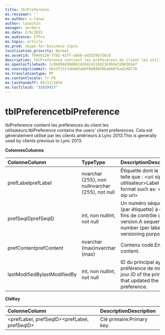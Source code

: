 ```yaml
---
title: tblPreference
ms.reviewer: ''
ms.author: v-lanac
author: lanachin
manager: serdars
ms.date: 3/9/2015
ms.audience: ITPro
ms.topic: article
ms.prod: skype-for-business-itpro
localization_priority: Normal
ms.assetid: f94eb128-f782-42ff-a568-ed3529573bc8
description: tblPreference contient les préférences du client les utilisateurs. Cela est généralement utilisé par les clients antérieurs à Lync 2013.
ms.openlocfilehash: 1c8b098d308802428dcb314d2163b9e32863b547
ms.sourcegitcommit: bb53f131fabb03a66f0d000f8ba668fbad190778
ms.translationtype: MT
ms.contentlocale: fr-FR
ms.lasthandoff: 05/11/2019
ms.locfileid: "33929917"
---
```

# <a name="tblpreference"></a><span data-ttu-id="07712-104">tblPreference</span><span class="sxs-lookup"><span data-stu-id="07712-104">tblPreference</span></span>

<span data-ttu-id="07712-105">tblPreference contient les préférences du client les utilisateurs.</span><span class="sxs-lookup"><span data-stu-id="07712-105">tblPreference contains the users' client preferences.</span></span> <span data-ttu-id="07712-106">Cela est généralement utilisé par les clients antérieurs à Lync 2013.</span><span class="sxs-lookup"><span data-stu-id="07712-106">This is generally used by clients previous to Lync 2013.</span></span>

<span data-ttu-id="07712-107">**Colonnes**</span><span class="sxs-lookup"><span data-stu-id="07712-107">**Columns**</span></span>


| <span data-ttu-id="07712-108">**Colonne**</span><span class="sxs-lookup"><span data-stu-id="07712-108">**Column**</span></span>            | <span data-ttu-id="07712-109">**Type**</span><span class="sxs-lookup"><span data-stu-id="07712-109">**Type**</span></span>                        | <span data-ttu-id="07712-110">**Description**</span><span class="sxs-lookup"><span data-stu-id="07712-110">**Description**</span></span>                                                 |
|:----------------------|:--------------------------------|:----------------------------------------------------------------|
| <span data-ttu-id="07712-111">prefLabel</span><span class="sxs-lookup"><span data-stu-id="07712-111">prefLabel</span></span>  <br/>      | <span data-ttu-id="07712-112">nvarchar (255), non null</span><span class="sxs-lookup"><span data-stu-id="07712-112">nvarchar (255), not null</span></span>  <br/> | <span data-ttu-id="07712-113">Étiquette dont le format telle que : \<uri sip utilisateur\></span><span class="sxs-lookup"><span data-stu-id="07712-113">Label with a format such as: \<user sip uri\></span></span>                   |
| <span data-ttu-id="07712-114">prefSeqID</span><span class="sxs-lookup"><span data-stu-id="07712-114">prefSeqID</span></span>  <br/>      | <span data-ttu-id="07712-115">int, non null</span><span class="sxs-lookup"><span data-stu-id="07712-115">int, not null</span></span>  <br/>            | <span data-ttu-id="07712-116">Un numéro séquentiel (par étiquette) à des fins de contrôle de version.</span><span class="sxs-lookup"><span data-stu-id="07712-116">A sequential number (per label) for versioning purposes.</span></span>  <br/> |
| <span data-ttu-id="07712-117">prefContent</span><span class="sxs-lookup"><span data-stu-id="07712-117">prefContent</span></span>  <br/>    | <span data-ttu-id="07712-118">nvarchar (max)</span><span class="sxs-lookup"><span data-stu-id="07712-118">nvarchar (max)</span></span>  <br/>           | <span data-ttu-id="07712-119">Contenu codé.</span><span class="sxs-lookup"><span data-stu-id="07712-119">Encoded content.</span></span>  <br/>                                         |
| <span data-ttu-id="07712-120">lastModifiedBy</span><span class="sxs-lookup"><span data-stu-id="07712-120">lastModifiedBy</span></span>  <br/> | <span data-ttu-id="07712-121">int, non null</span><span class="sxs-lookup"><span data-stu-id="07712-121">int, not null</span></span>  <br/>            | <span data-ttu-id="07712-122">ID du principal ayant la préférence de mise à jour.</span><span class="sxs-lookup"><span data-stu-id="07712-122">ID of the principal that updated the preference.</span></span>  <br/>         |

<span data-ttu-id="07712-123">**Clé**</span><span class="sxs-lookup"><span data-stu-id="07712-123">**Key**</span></span>

|<span data-ttu-id="07712-124">**Colonne**</span><span class="sxs-lookup"><span data-stu-id="07712-124">**Column**</span></span>|<span data-ttu-id="07712-125">**Description**</span><span class="sxs-lookup"><span data-stu-id="07712-125">**Description**</span></span>|
|:-----|:-----|
|<span data-ttu-id="07712-126">\<prefLabel, prefSeqID\></span><span class="sxs-lookup"><span data-stu-id="07712-126">\<prefLabel, prefSeqID\></span></span>  <br/> |<span data-ttu-id="07712-127">Clé primaire.</span><span class="sxs-lookup"><span data-stu-id="07712-127">Primary key.</span></span>  <br/> |


